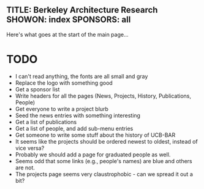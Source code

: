 TITLE: Berkeley Architecture Research
SHOWON: index
SPONSORS: all
------
Here's what goes at the start of the main page... 

# TODO
* I can't read anything, the fonts are all small and gray
* Replace the logo with something good
* Get a sponsor list
* Write headers for all the pages (News, Projects, History, Publications, People)
* Get everyone to write a project blurb
* Seed the news entries with something interesting
* Get a list of publications
* Get a list of people, and add sub-menu entries
* Get someone to write some stuff about the history of UCB-BAR 
* It seems like the projects should be ordered newest to oldest, instead of vice versa?
* Probably we should add a page for graduated people as well.
* Seems odd that some links (e.g., people's names) are blue and others are not.
* The projects page seems very claustrophobic - can we spread it out a bit?